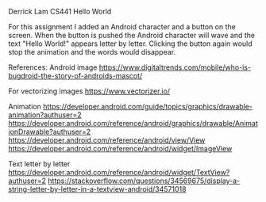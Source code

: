 Derrick Lam
CS441 Hello World

For this assignment I added an Android character and a button on the
screen. When the button is pushed the Android character will wave and
the text "Hello World!" appears letter by letter. Clicking the button
again would stop the animation and the words would disappear.



References:
Android image
https://www.digitaltrends.com/mobile/who-is-bugdroid-the-story-of-androids-mascot/

For vectorizing images
https://www.vectorizer.io/

Animation
https://developer.android.com/guide/topics/graphics/drawable-animation?authuser=2
https://developer.android.com/reference/android/graphics/drawable/AnimationDrawable?authuser=2
https://developer.android.com/reference/android/view/View
https://developer.android.com/reference/android/widget/ImageView

Text letter by letter
https://developer.android.com/reference/android/widget/TextView?authuser=2
https://stackoverflow.com/questions/34569675/display-a-string-letter-by-letter-in-a-textview-android/34571018
